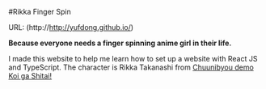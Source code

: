 #Rikka Finger Spin

URL: (http://http://yufdong.github.io/)

**Because everyone needs a finger spinning anime girl in their life.**

I made this website to help me learn how to set up a website with React JS and TypeScript.
The character is Rikka Takanashi from [Chuunibyou demo Koi ga Shitai!](https://en.wikipedia.org/wiki/Love,_Chunibyo_%26_Other_Delusions)